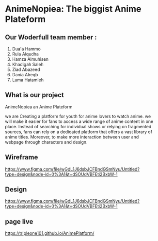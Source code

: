 # AnimeNopiea: The biggist Anime Plateform

## Our Woderfull team member :
1. Dua'a Hammo
2. Rula Alqudha
3. Hamza Almuhisen
4. Khadigah Saleh
5. Ziad Abazeed
6. Dania Alreqb
7. Luma Hatamleh

## What is our project
AnimeNopiea an Anime Plateform

we are Creating a platform for youth for anime lovers to watch anime.
we will make it easier for fans to access a wide range of anime content in one place. Instead of searching for individual shows or relying on fragmented sources, fans can rely on a dedicated platform that offers a vast library of anime titles. Moreover, to make more interaction between user and webpage through characters and design.

## Wireframe
https://www.figma.com/file/wGdL1J6dsbJCFBndGSmNyu/Untitled?type=design&node-id=0%3A1&t=dSOUdVBFEti2BxbW-1

## Design
https://www.figma.com/file/wGdL1J6dsbJCFBndGSmNyu/Untitled?type=design&node-id=0%3A1&t=dSOUdVBFEti2BxbW-1

## page live 
https://tripleone101.github.io/AnimePlatform/
